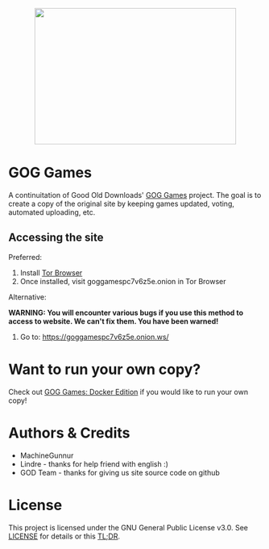 <p align="center">
  <img width="400" height="270" src="https://i.ibb.co/jR98pZZ/logo.png">
</p>

# GOG Games
A continuitation of Good Old Downloads' [GOG Games](https://github.com/Good-Old-Downloads/gg) project. The goal is to create a copy of the original site by keeping games updated, voting, automated uploading, etc.

## Accessing the site

Preferred:
1. Install [Tor Browser](https://www.torproject.org/download/)
2. Once installed, visit goggamespc7v6z5e.onion in Tor Browser

Alternative:

**WARNING: You will encounter various bugs if you use this method to access to website. We can't fix them. You have been warned!**
1. Go to: https://goggamespc7v6z5e.onion.ws/ 

# Want to run your own copy?
Check out [GOG Games: Docker Edition](https://github.com/MachineGunnur/GOG-Games-Docker-Edition) if you would like to run your own copy!

# Authors & Credits
* MachineGunnur
* Lindre - thanks for help friend with english :)
* GOD Team - thanks for giving us site source code on github

# License
This project is licensed under the GNU General Public License v3.0. See [LICENSE](LICENSE) for details or this [TL;DR](https://tldrlegal.com/license/gnu-general-public-license-v3-(gpl-3)).
